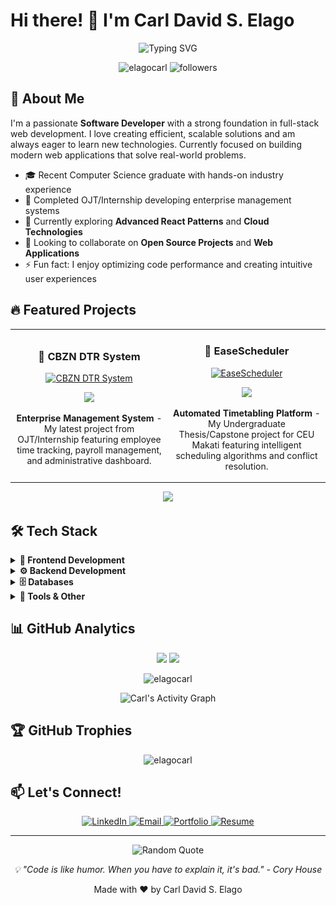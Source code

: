 # Hi there! 👋 I'm Carl David S. Elago

<div align="center">
  <img src="https://readme-typing-svg.herokuapp.com?font=Fira+Code&pause=1000&color=3191F6&center=true&vCenter=true&width=435&lines=Software+Developer;Full+Stack+Enthusiast;Problem+Solver;Always+Learning" alt="Typing SVG" />
</div>

<p align="center">
  <img src="https://komarev.com/ghpvc/?username=elagocarl&label=Profile%20views&color=0e75b6&style=flat" alt="elagocarl" />
  <img src="https://img.shields.io/github/followers/elagocarl?label=Followers&style=social" alt="followers" />
</p>

## 🚀 About Me

I'm a passionate **Software Developer** with a strong foundation in full-stack web development. I love creating efficient, scalable solutions and am always eager to learn new technologies. Currently focused on building modern web applications that solve real-world problems.

- 🎓 Recent Computer Science graduate with hands-on industry experience
- 💼 Completed OJT/Internship developing enterprise management systems  
- 🌱 Currently exploring **Advanced React Patterns** and **Cloud Technologies**
- 👯 Looking to collaborate on **Open Source Projects** and **Web Applications**
- ⚡ Fun fact: I enjoy optimizing code performance and creating intuitive user experiences

## 🔥 Featured Projects

<table>
  <tr>
    <td width="50%">
      <h3 align="center">🏢 CBZN DTR System</h3>
      <div align="center">
        <a href="https://github.com/elagoCarl/CBZN_EMS" target="_blank">
          <img src="https://via.placeholder.com/400x200/3191f6/ffffff?text=DTR+System" width="400" alt="CBZN DTR System"/>
        </a>
        <br>
        <p>
          <a href="https://github.com/elagoCarl/CBZN_EMS" target="_blank">
            <img src="https://img.shields.io/badge/Code-Repository-blue?style=for-the-badge&logo=github"/>
          </a>
        </p>
        <p><strong>Enterprise Management System</strong> - My latest project from OJT/Internship featuring employee time tracking, payroll management, and administrative dashboard.</p>
      </div>
    </td>
    <td width="50%">
      <h3 align="center">📅 EaseScheduler</h3>
      <div align="center">
        <a href="https://github.com/elagoCarl/EaseScheduler" target="_blank">
          <img src="https://via.placeholder.com/400x200/3191f6/ffffff?text=EaseScheduler" width="400" alt="EaseScheduler"/>
        </a>
        <br>
        <p>
          <a href="https://github.com/elagoCarl/EaseScheduler" target="_blank">
            <img src="https://img.shields.io/badge/Code-Repository-blue?style=for-the-badge&logo=github"/>
          </a>
        </p>
        <p><strong>Automated Timetabling Platform</strong> - My Undergraduate Thesis/Capstone project for CEU Makati featuring intelligent scheduling algorithms and conflict resolution.</p>
      </div>
    </td>
  </tr>
</table>

<div align="center">
  <a href="https://carl-elago-portfolio.vercel.app" target="_blank">
    <img src="https://img.shields.io/badge/🌐_View_All_Projects-Portfolio-3191f6?style=for-the-badge"/>
  </a>
</div>

## 🛠️ Tech Stack

<details>
<summary><b>🎨 Frontend Development</b></summary>
<br>
<p align="left">
  <img src="https://raw.githubusercontent.com/devicons/devicon/master/icons/react/react-original-wordmark.svg" alt="react" width="40" height="40"/>
  <img src="https://cdn.worldvectorlogo.com/logos/nextjs-2.svg" alt="nextjs" width="40" height="40"/>
  <img src="https://raw.githubusercontent.com/devicons/devicon/master/icons/javascript/javascript-original.svg" alt="javascript" width="40" height="40"/>
  <img src="https://raw.githubusercontent.com/devicons/devicon/master/icons/html5/html5-original-wordmark.svg" alt="html5" width="40" height="40"/>
  <img src="https://raw.githubusercontent.com/devicons/devicon/master/icons/css3/css3-original-wordmark.svg" alt="css3" width="40" height="40"/>
  <img src="https://raw.githubusercontent.com/devicons/devicon/master/icons/bootstrap/bootstrap-plain-wordmark.svg" alt="bootstrap" width="40" height="40"/>
  <img src="https://www.vectorlogo.zone/logos/tailwindcss/tailwindcss-icon.svg" alt="tailwind" width="40" height="40"/>
</p>
</details>

<details>
<summary><b>⚙️ Backend Development</b></summary>
<br>
<p align="left">
  <img src="https://raw.githubusercontent.com/devicons/devicon/master/icons/nodejs/nodejs-original-wordmark.svg" alt="nodejs" width="40" height="40"/>
  <img src="https://raw.githubusercontent.com/devicons/devicon/master/icons/express/express-original-wordmark.svg" alt="express" width="40" height="40"/>
  <img src="https://raw.githubusercontent.com/devicons/devicon/master/icons/java/java-original.svg" alt="java" width="40" height="40"/>
</p>
</details>

<details>
<summary><b>🗄️ Databases</b></summary>
<br>
<p align="left">
  <img src="https://raw.githubusercontent.com/devicons/devicon/master/icons/mongodb/mongodb-original-wordmark.svg" alt="mongodb" width="40" height="40"/>
  <img src="https://raw.githubusercontent.com/devicons/devicon/master/icons/mysql/mysql-original-wordmark.svg" alt="mysql" width="40" height="40"/>
</p>
</details>

<details>
<summary><b>🔧 Tools & Other</b></summary>
<br>
<p align="left">
  <img src="https://www.vectorlogo.zone/logos/git-scm/git-scm-icon.svg" alt="git" width="40" height="40"/>
  <img src="https://www.vectorlogo.zone/logos/getpostman/getpostman-icon.svg" alt="postman" width="40" height="40"/>
  <img src="https://www.vectorlogo.zone/logos/figma/figma-icon.svg" alt="figma" width="40" height="40"/>
</p>
</details>

## 📊 GitHub Analytics

<p align="center">
  <img height="180em" src="https://github-readme-stats.vercel.app/api?username=elagocarl&show_icons=true&theme=tokyonight&include_all_commits=true&count_private=true"/>
  <img height="180em" src="https://github-readme-stats.vercel.app/api/top-langs?username=elagocarl&layout=compact&langs_count=8&theme=tokyonight"/>
</p>

<p align="center">
  <img src="https://github-readme-streak-stats.herokuapp.com/?user=elagocarl&theme=tokyonight" alt="elagocarl" />
</p>

<p align="center">
  <img src="https://github-readme-activity-graph.vercel.app/graph?username=elagocarl&theme=tokyo-night&hide_border=true" alt="Carl's Activity Graph"/>
</p>

## 🏆 GitHub Trophies
<p align="center">
  <img src="https://github-profile-trophy.vercel.app/?username=elagocarl&theme=tokyonight&no-frame=false&no-bg=false&margin-w=4" alt="elagocarl" />
</p>

## 📫 Let's Connect!

<p align="center">
  <a href="https://linkedin.com/in/carl david elago" target="_blank">
    <img src="https://img.shields.io/badge/LinkedIn-0077B5?style=for-the-badge&logo=linkedin&logoColor=white" alt="LinkedIn"/>
  </a>
  <a href="mailto:elagocarl@gmail.com" target="_blank">
    <img src="https://img.shields.io/badge/Email-D14836?style=for-the-badge&logo=gmail&logoColor=white" alt="Email"/>
  </a>
  <a href="https://carl-elago-portfolio.vercel.app" target="_blank">
    <img src="https://img.shields.io/badge/Portfolio-000000?style=for-the-badge&logo=vercel&logoColor=white" alt="Portfolio"/>
  </a>
  <a href="https://drive.google.com/file/d/1mth0pmQcMWUNccIxXIdHVVwRAupkSl1C/view" target="_blank">
    <img src="https://img.shields.io/badge/Resume-4285F4?style=for-the-badge&logo=google-drive&logoColor=white" alt="Resume"/>
  </a>
</p>

---

<div align="center">
  <img src="https://quotes-github-readme.vercel.app/api?type=horizontal&theme=tokyonight" alt="Random Quote"/>
</div>

<p align="center">
  <i>💡 "Code is like humor. When you have to explain it, it's bad." - Cory House</i>
</p>

<p align="center">
  Made with ❤️ by Carl David S. Elago
</p>
